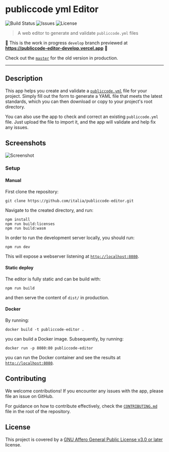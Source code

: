 # publiccode yml Editor
![Build Status](https://img.shields.io/circleci/project/github/italia/publiccode-editor/master.svg) ![Issues](https://img.shields.io/github/issues/italia/publiccode-editor.svg) ![License](https://img.shields.io/github/license/italia/publiccode-editor.svg)

> A web editor to generate and validate `publiccode.yml` files

🚧 This is the work in progress `develop` branch previewed at **https://publiccode-editor-develop.vercel.app** 🚧

Check out the [`master`](https://github.com/italia/publiccode-editor/tree/master) for the old version in production.

---

## Description

This app helps you create and validate a [`publiccode.yml`](https://github.com/publiccodeyml/publiccode.yml) file for your project.
Simply fill out the form to generate a YAML file that meets the latest standards,
which you can then download or copy to your project's root directory.

You can also use the app to check and correct an existing `publiccode.yml` file.
Just upload the file to import it, and the app will validate and help fix any issues.

## Screenshots

![Screenshot](/screenshot.png)

### Setup
#### Manual

First clone the repository:

```console
git clone https://github.com/italia/publiccode-editor.git
```

Navigate to the created directory, and run:

```console
npm install
npm run build:licenses
npm run build:wasm
```

In order to run the development server locally, you should run:

```console
npm run dev
```

This will expose a webserver listening at [`http://localhost:8080`](http://localhost:8080).

#### Static deploy

The editor is fully static and can be build with:

```console
npm run build
```

and then serve the content of `dist/` in production.

#### Docker

By running:

```console
docker build -t publiccode-editor .
```

you can build a Docker image. Subsequently, by running:

```console
docker run -p 8080:80 publiccode-editor
```

you can run the Docker container and see the results at [`http://localhost:8080`](http://localhost:8080).

## Contributing

We welcome contributions!
If you encounter any issues with the app, please file an issue on GitHub.

For guidance on how to contribute effectively, check the [`CONTRIBUTING.md`](CONTRIBUTING.md) file in the root of the repository.

## License
This project is covered by a [GNU Affero General Public License v3.0 or later](LICENSE.md) license.
